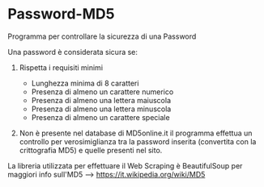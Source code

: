# Password-MD5
Programma per controllare la sicurezza di una Password

Una password è considerata sicura se:

1. Rispetta i requisiti minimi
    - Lunghezza minima di 8 caratteri
    - Presenza di almeno un carattere numerico
    - Presenza di almeno una lettera maiuscola
    - Presenza di almeno una lettera minuscola
    - Presenza di almeno un carattere speciale 

2. Non è presente nel database di MD5online.it 
   il programma effettua un controllo per verosimiglianza tra la password inserita (convertita con la crittografia MD5) 
   e quelle presenti nel sito. 


La libreria utilizzata per effettuare il Web Scraping è BeautifulSoup
per maggiori info sull'MD5 --> https://it.wikipedia.org/wiki/MD5 
